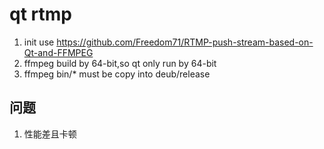 # qt rtmp

1. init use https://github.com/Freedom71/RTMP-push-stream-based-on-Qt-and-FFMPEG
2. ffmpeg build by 64-bit,so qt only run by 64-bit
3. ffmpeg bin/* must be copy into deub/release


## 问题
1. 性能差且卡顿